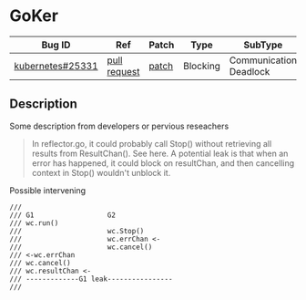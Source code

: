 
# GoKer

| Bug ID|  Ref | Patch | Type | SubType | SubsubType |
| ----  | ---- | ----  | ---- | ---- | ---- |
|[kubernetes#25331]|[pull request]|[patch]| Blocking | Communication Deadlock | Channel & Context |

[kubernetes#25331]:(kubernetes25331_test.go)
[patch]:https://github.com/kubernetes/kubernetes/pull/25331/files
[pull request]:https://github.com/kubernetes/kubernetes/pull/25331
 
## Description

Some description from developers or pervious reseachers

> In reflector.go, it could probably call Stop() without retrieving
  all results from ResultChan(). See here. A potential leak is that
  when an error has happened, it could block on resultChan, and then
  cancelling context in Stop() wouldn't unblock it.

Possible intervening

```
///
/// G1					G2
/// wc.run()
///						wc.Stop()
///						wc.errChan <-
///						wc.cancel()
///	<-wc.errChan
///	wc.cancel()
///	wc.resultChan <-
///	-------------G1 leak----------------
///

```

